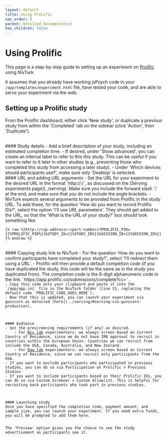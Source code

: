 ```yaml
---
layout: default
title: Using Prolific
nav_order: 8
parent: Detailed documentation
has_children: false
---
```


# Using Prolific

This page is a step-by-step guide to setting up an experiment on [Prolific](https://www.prolific.co/) using NivTurk.

It assumes that you already have working jsPsych code in your `/app/templates/experiment.html` file, have tested your code, and are able to serve your experiment via the web.

## Setting up a Prolific study

From the Prolific dashboard, either click 'New study', or duplicate a previous study from within the 'Completed' tab on the sidebar (click 'Action', then 'Duplicate').

<br>
#### Study details
- Add a brief description of your study, including an estimated completion time.
- If desired, under 'Show advanced', you can create an internal label to refer to this this study. This can be useful if you want to refer to it later in other studies (e.g., preventing those who completed this study from accessing a later study).
- Under 'Which devices should participants use?', make sure only 'Desktop' is selected.

<br>
#### URL and adding URL arguments
- Set the URL for your experiment to the desired URL in the format `http://<ip-address>:<port-number>/`, as discussed on the [Serving experiments page](../serving). Make sure you include the forward slash `/` at the end, and make sure that you do not include the angle brackets.
- NivTurk expects several arguments to be provided from Prolific in the study URL. To add these, for the question 'How do you want to record Prolific IDs?', select the option 'I'll use URL parameters'. They should get added to the URL, so that the 'What is the URL of your study?' box should look something like:

```
{% raw %}http://<ip-address>:<port-number>?PROLIFIC_PID={{%PROLIFIC_PID%}}&STUDY_ID={{%STUDY_ID%}}&SESSION_ID={{%SESSION_ID%}}{% endraw %}
```

<br>
#### Copying study link to NivTurk
- For the question 'How do you want to confirm participants have completed your study?', select 'I'll redirect them using a URL'.
- Prolific will then provide a default completion code (if you have duplicated the study, this code will be the same as in the study you duplicated from). The completion code is the 8-digit alphanumeric code in the link: `https://app.prolific.co/submissions/complete?cc=<code>`.
- Copy this code onto your clipboard and paste it into the `/app/app.ini` file in the NivTurk folder (line 15, replacing the default code `PROLIFIC_CODE_GOES_HERE`).
- Now that this is updated, you can launch your experiment via gunicorn as detailed [here](../serving/#serving-via-gunicorn-production).

<br>
#### Audience
- Set the prescreening requirements (if any) as desired.
    - For <ins>Niv lab</ins> experimenters: we always screen based on Current Country of Residence, since we do not have IRB approval to recruit in countries within the European Union. Countries we can recruit from include the USA, Canada, Australia, and New Zealand.
    - For <ins>Daw lab</ins> experimenters: we always screen based on Current Country of Residence, since we can recruit only participants from the USA.
- If you want to exclude participants who participated in previous studies, you can do so via Participation on Prolific > Previous Studies
- If you want to include participants based on their Prolific IDs, you can do so via Custom Screener > Custom Allowlist. This is helpful for recruiting back participants who took part in previous studies.

<br>
#### Launching study
Once you have specified the completion time, payment amount, and sample size, you can launch your experiment. If you need extra funds, you will be prompted to add them here.

The 'Preview' option gives you the chance to see the study advertisement as participants see it.
